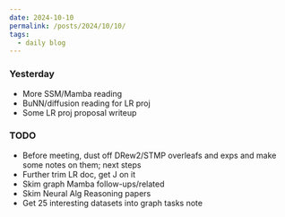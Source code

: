 ```yaml
---
date: 2024-10-10
permalink: /posts/2024/10/10/
tags:
  - daily blog
---
```


### Yesterday
- More SSM/Mamba reading
- BuNN/diffusion reading for LR proj
- Some LR proj proposal writeup

### TODO
- Before meeting, dust off DRew2/STMP overleafs and exps and make some notes on them; next steps
- Further trim LR doc, get J on it
- Skim graph Mamba follow-ups/related
- Skim Neural Alg Reasoning papers
- Get 25 interesting datasets into graph tasks note

